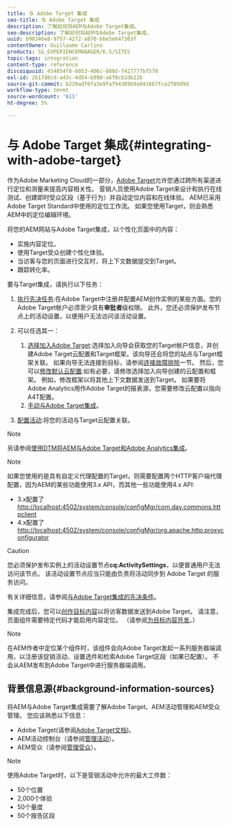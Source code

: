 ```yaml
---
title: 与 Adobe Target 集成
seo-title: 与 Adobe Target 集成
description: 了解如何将AEM与Adobe Target集成。
seo-description: 了解如何将AEM与Adobe Target集成。
uuid: b90346e8-9757-4272-a870-bbe5e647303f
contentOwner: Guillaume Carlino
products: SG_EXPERIENCEMANAGER/6.5/SITES
topic-tags: integration
content-type: reference
discoiquuid: 454854f8-6053-406c-888d-f427777bf570
exl-id: 2b17d8cd-a43c-4d54-b990-a6f0cb1db22b
source-git-commit: b220adf6fa3e9faf94389b9a9416b7fca2f89d9d
workflow-type: tm+mt
source-wordcount: '611'
ht-degree: 5%

---
```


# 与 Adobe Target 集成{#integrating-with-adobe-target}

作为Adobe Marketing Cloud的一部分，[Adobe Target](http://www.adobe.com/ro/solutions/testing-targeting/testandtarget.html)允许您通过跨所有渠道进行定位和测量来提高内容相关性。 营销人员使用Adobe Target来设计和执行在线测试、创建即时受众区段（基于行为）并自动定位内容和在线体验。 AEM已采用Adobe Target Standard中使用的定位工作流。 如果您使用Target，则会熟悉AEM中的定位编辑环境。

将您的AEM网站与Adobe Target集成，以个性化页面中的内容：

* 实施内容定位。
* 使用Target受众创建个性化体验。
* 当访客与您的页面进行交互时，将上下文数据提交到Target。
* 跟踪转化率。

要与Target集成，请执行以下任务：

1. [执行先决任务](/help/sites-administering/target-requirements.md):在Adobe Target中注册并配置AEM创作实例的某些方面。您的Adobe Target帐户必须至少具有**审批者**级权限。 此外，您还必须保护发布节点上的活动设置，以便用户无法访问该活动设置。

1. 可以任选其一：

   1. [选择加入Adobe Target](/help/sites-administering/opt-in.md):选择加入向导会获取您的Target帐户信息，并创建Adobe Target云配置和Target框架。该向导还会将您的站点与Target框架关联。 如果向导无法连接到目标，请参阅[连接故障排除](/help/sites-administering/target-configuring.md#troubleshooting-target-connection-problems)一节。 然后，您可以[修改默认云配置](/help/sites-administering/target-configuring.md#modifying-the-opt-in-wizard-configurations):如有必要，请修改选择加入向导创建的云配置和框架。 例如，修改框架以将其他上下文数据发送到Target。 如果要将Adobe Analytics用作Adobe Target的报表源，您需要修改云配置以指向A4T配置。
   1. [手动与Adobe Target集成](/help/sites-administering/target-configuring.md#manually-integrating-with-adobe-target)。

1. [配置活动](/help/sites-authoring/activitylib.md):将您的活动与Target云配置关联。

>[!NOTE]
>
>另请参阅[使用DTM将AEM与Adobe Target和Adobe Analytics集成](https://helpx.adobe.com/experience-manager/using/integrate-digital-marketing-solutions.html)。

>[!NOTE]
>
>如果您使用的是具有自定义代理配置的Target，则需要配置两个HTTP客户端代理配置，因为AEM的某些功能使用3.x API，而其他一些功能使用4.x API:
>
>* 3.x配置了[http://localhost:4502/system/console/configMgr/com.day.commons.httpclient](http://localhost:4502/system/console/configMgr/com.day.commons.httpclient)
>* 4.x配置了[http://localhost:4502/system/console/configMgr/org.apache.http.proxyconfigurator](http://localhost:4502/system/console/configMgr/org.apache.http.proxyconfigurator)

>



>[!CAUTION]
>
>您必须保护发布实例上的活动设置节点&#x200B;**cq:ActivitySettings**，以便普通用户无法访问该节点。 该活动设置节点应当只能由负责将活动同步到 Adobe Target 的服务访问。
>
>有关详细信息，请参阅[与Adobe Target集成的先决条件](/help/sites-administering/target-requirements.md#securing-the-activity-settings-node)。

集成完成后，您可以[创作目标内容](/help/sites-authoring/content-targeting-touch.md)以将访客数据发送到Adobe Target。 请注意，页面组件需要特定代码才能启用内容定位。 （请参阅[为目标内容开发](/help/sites-developing/target.md)。）

>[!NOTE]
>
>在AEM作者中定位某个组件时，该组件会向Adobe Target发起一系列服务器端调用，以注册该促销活动、设置选件和检索Adobe Target区段（如果已配置）。 不会从AEM发布到Adobe Target中进行服务器端调用。

## 背景信息源{#background-information-sources}

将AEM与Adobe Target集成需要了解Adobe Target、AEM活动管理和AEM受众管理。 您应该熟悉以下信息：

* Adobe Target(请参阅[Adobe Target文档](https://docs.adobe.com/content/help/en/target/using/target-home.html))。
* AEM活动控制台（请参阅[管理活动](/help/sites-authoring/activitylib.md)）。
* AEM受众（请参阅[管理受众](/help/sites-authoring/managing-audiences.md)）。

>[!NOTE]
>
>使用Adobe Target时，以下是营销活动中允许的最大工件数：
>
>* 50个位置
>* 2,000个体验
>* 50个量度
>* 50个报告区段

>


